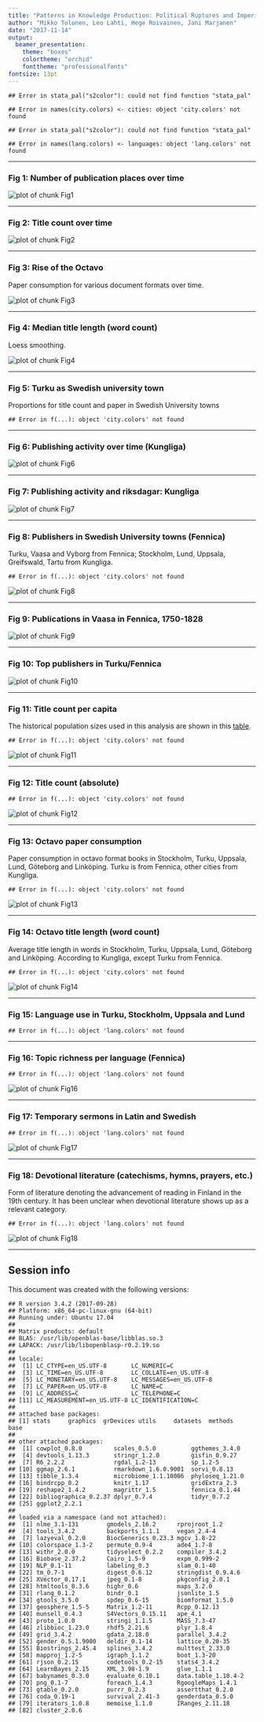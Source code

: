 ```yaml
---
title: "Patterns in Knowledge Production: Political Ruptures and Imperial Dynamics Shaping Public Discourse in Sweden and Finland, 1640–1828"
author: "Mikko Tolonen, Leo Lahti, Hege Roivainen, Jani Marjanen"
date: "2017-11-14"
output: 
  beamer_presentation:
    theme: "boxes"
    colortheme: "orchid"
    fonttheme: "professionalfonts"
fontsize: 13pt
---
```



```
## Error in stata_pal("s2color"): could not find function "stata_pal"
```

```
## Error in names(city.colors) <- cities: object 'city.colors' not found
```

```
## Error in stata_pal("s2color"): could not find function "stata_pal"
```

```
## Error in names(lang.colors) <- languages: object 'lang.colors' not found
```




---


### Fig 1: Number of publication places over time

![plot of chunk Fig1](20170201_manuscript/Fig1-1.png)

---


### Fig 2: Title count over time

![plot of chunk Fig2](20170201_manuscript/Fig2-1.png)

---

### Fig 3: Rise of the Octavo

Paper consumption for various document formats over time.



![plot of chunk Fig3](20170201_manuscript/Fig3-1.png)



---


### Fig 4: Median title length (word count)

Loess smoothing.

![plot of chunk Fig4](20170201_manuscript/Fig4-1.png)

---


### Fig 5: Turku as Swedish university town

Proportions for title count and paper in Swedish University towns
 

```
## Error in f(...): object 'city.colors' not found
```

---


### Fig 6: Publishing activity over time (Kungliga)

![plot of chunk Fig6](20170201_manuscript/Fig6-1.png)

---


### Fig 7: Publishing activity and riksdagar: Kungliga

![plot of chunk Fig7](20170201_manuscript/Fig7-1.png)

---


### Fig 8: Publishers in Swedish University towns (Fennica)

Turku, Vaasa and Vyborg from Fennica; Stockholm, Lund, Uppsala, Greifswald, Tartu from Kungliga.


```
## Error in f(...): object 'city.colors' not found
```

![plot of chunk Fig8](20170201_manuscript/Fig8-1.png)

---



### Fig 9: Publications in Vaasa in Fennica, 1750-1828


![plot of chunk Fig9](20170201_manuscript/Fig9-1.png)


---


### Fig 10: Top publishers in Turku/Fennica

![plot of chunk Fig10](20170201_manuscript/Fig10-1.png)

---



### Fig 11: Title count per capita

The historical population sizes used in this analysis are shown in this [table](https://github.com/COMHIS/bibliographica/blob/master/inst/extdata/population_sizes_in_cities.csv).


```
## Error in f(...): object 'city.colors' not found
```

![plot of chunk Fig11](20170201_manuscript/Fig11-1.png)

---



### Fig 12: Title count (absolute)


```
## Error in f(...): object 'city.colors' not found
```

![plot of chunk Fig12](20170201_manuscript/Fig12-1.png)

---




### Fig 13: Octavo paper consumption

Paper consumption in octavo format books in Stockholm, Turku, Uppsala,
Lund, Göteborg and Linköping. Turku is from Fennica, other cities from
Kungliga.


```
## Error in f(...): object 'city.colors' not found
```

![plot of chunk Fig13](20170201_manuscript/Fig13-1.png)


---


### Fig 14: Octavo title length (word count)

Average title length in words in Stockholm, Turku, Uppsala, Lund, Göteborg and Linköping. According to Kungliga, except Turku from Fennica. 


```
## Error in f(...): object 'city.colors' not found
```

![plot of chunk Fig14](20170201_manuscript/Fig14-1.png)

---


### Fig 15: Language use in Turku, Stockholm, Uppsala and Lund


```
## Error in f(...): object 'lang.colors' not found
```

---


### Fig 16: Topic richness per language (Fennica)


```
## Error in f(...): object 'lang.colors' not found
```

![plot of chunk Fig16](20170201_manuscript/Fig16-1.png)

---


### Fig 17: Temporary sermons in Latin and Swedish


```
## Error in f(...): object 'lang.colors' not found
```

![plot of chunk Fig17](20170201_manuscript/Fig17-1.png)

---


### Fig 18: Devotional literature (catechisms, hymns, prayers, etc.) 

Form of literature denoting the advancement of reading in Finland in the 19th century. It has been unclear when devotional literature  shows up as a relevant category.


```
## Error in f(...): object 'lang.colors' not found
```

![plot of chunk Fig18](20170201_manuscript/Fig18-1.png)

---



## Session info

This document was created with the following versions:


```
## R version 3.4.2 (2017-09-28)
## Platform: x86_64-pc-linux-gnu (64-bit)
## Running under: Ubuntu 17.04
## 
## Matrix products: default
## BLAS: /usr/lib/openblas-base/libblas.so.3
## LAPACK: /usr/lib/libopenblasp-r0.2.19.so
## 
## locale:
##  [1] LC_CTYPE=en_US.UTF-8       LC_NUMERIC=C              
##  [3] LC_TIME=en_US.UTF-8        LC_COLLATE=en_US.UTF-8    
##  [5] LC_MONETARY=en_US.UTF-8    LC_MESSAGES=en_US.UTF-8   
##  [7] LC_PAPER=en_US.UTF-8       LC_NAME=C                 
##  [9] LC_ADDRESS=C               LC_TELEPHONE=C            
## [11] LC_MEASUREMENT=en_US.UTF-8 LC_IDENTIFICATION=C       
## 
## attached base packages:
## [1] stats     graphics  grDevices utils     datasets  methods   base     
## 
## other attached packages:
##  [1] cowplot_0.8.0         scales_0.5.0          ggthemes_3.4.0       
##  [4] devtools_1.13.3       stringr_1.2.0         gisfin_0.9.27        
##  [7] R6_2.2.2              rgdal_1.2-13          sp_1.2-5             
## [10] ggmap_2.6.1           rmarkdown_1.6.0.9001  sorvi_0.8.13         
## [13] tibble_1.3.4          microbiome_1.1.10006  phyloseq_1.21.0      
## [16] bindrcpp_0.2          knitr_1.17            gridExtra_2.3        
## [19] reshape2_1.4.2        magrittr_1.5          fennica_0.1.44       
## [22] bibliographica_0.2.37 dplyr_0.7.4           tidyr_0.7.2          
## [25] ggplot2_2.2.1        
## 
## loaded via a namespace (and not attached):
##  [1] nlme_3.1-131        gmodels_2.16.2      rprojroot_1.2      
##  [4] tools_3.4.2         backports_1.1.1     vegan_2.4-4        
##  [7] lazyeval_0.2.0      BiocGenerics_0.23.3 mgcv_1.8-22        
## [10] colorspace_1.3-2    permute_0.9-4       ade4_1.7-8         
## [13] withr_2.0.0         tidyselect_0.2.2    compiler_3.4.2     
## [16] Biobase_2.37.2      Cairo_1.5-9         expm_0.999-2       
## [19] NLP_0.1-11          labeling_0.3        slam_0.1-40        
## [22] tm_0.7-1            digest_0.6.12       stringdist_0.9.4.6 
## [25] XVector_0.17.1      jpeg_0.1-8          pkgconfig_2.0.1    
## [28] htmltools_0.3.6     highr_0.6           maps_3.2.0         
## [31] rlang_0.1.2         bindr_0.1           jsonlite_1.5       
## [34] gtools_3.5.0        spdep_0.6-15        biomformat_1.5.0   
## [37] geosphere_1.5-5     Matrix_1.2-11       Rcpp_0.12.13       
## [40] munsell_0.4.3       S4Vectors_0.15.11   ape_4.1            
## [43] proto_1.0.0         stringi_1.1.5       MASS_7.3-47        
## [46] zlibbioc_1.23.0     rhdf5_2.21.6        plyr_1.8.4         
## [49] grid_3.4.2          gdata_2.18.0        parallel_3.4.2     
## [52] gender_0.5.1.9000   deldir_0.1-14       lattice_0.20-35    
## [55] Biostrings_2.45.4   splines_3.4.2       multtest_2.33.0    
## [58] mapproj_1.2-5       igraph_1.1.2        boot_1.3-20        
## [61] rjson_0.2.15        codetools_0.2-15    stats4_3.4.2       
## [64] LearnBayes_2.15     XML_3.98-1.9        glue_1.1.1         
## [67] babynames_0.3.0     evaluate_0.10.1     data.table_1.10.4-2
## [70] png_0.1-7           foreach_1.4.3       RgoogleMaps_1.4.1  
## [73] gtable_0.2.0        purrr_0.2.3         assertthat_0.2.0   
## [76] coda_0.19-1         survival_2.41-3     genderdata_0.5.0   
## [79] iterators_1.0.8     memoise_1.1.0       IRanges_2.11.18    
## [82] cluster_2.0.6
```





